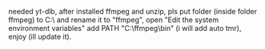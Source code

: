 needed yt-dlb,
after installed ffmpeg and unzip,
pls put folder (inside folder ffmpeg) to C:\ and rename it to "ffmpeg",
open "Edit the system environment variables" add PATH "C:\ffmpeg\bin" (i will add auto tmr),
enjoy (ill update it).
